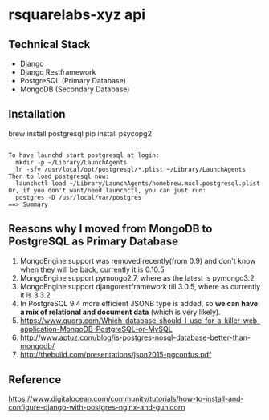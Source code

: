 # rsquarelabs-xyz api



## Technical Stack
- Django
- Django Restframework
- PostgreSQL (Primary Database)
- MongoDB (Secondary Database)


## Installation

brew install postgresql
pip install psycopg2


```

To have launchd start postgresql at login:
  mkdir -p ~/Library/LaunchAgents
  ln -sfv /usr/local/opt/postgresql/*.plist ~/Library/LaunchAgents
Then to load postgresql now:
  launchctl load ~/Library/LaunchAgents/homebrew.mxcl.postgresql.plist
Or, if you don't want/need launchctl, you can just run:
  postgres -D /usr/local/var/postgres
==> Summary

```

## Reasons why I moved from MongoDB to PostgreSQL as Primary Database
1. MongoEngine support was removed recently(from 0.9) and don't know when they will be back, currently it is 0.10.5
2. MongoEngine support pymongo2.7, where as the latest is pymongo3.2
3. MongoEngine support djangorestframework till 3.0.5, where as currently it is 3.3.2
4. In PostgreSQL 9.4 more efficient  JSONB type is added, so **we can have a mix of relational and document data** (which is very likely).
5. https://www.quora.com/Which-database-should-I-use-for-a-killer-web-application-MongoDB-PostgreSQL-or-MySQL
6. http://www.aptuz.com/blog/is-postgres-nosql-database-better-than-mongodb/
7. http://thebuild.com/presentations/json2015-pgconfus.pdf

## Reference

https://www.digitalocean.com/community/tutorials/how-to-install-and-configure-django-with-postgres-nginx-and-gunicorn
